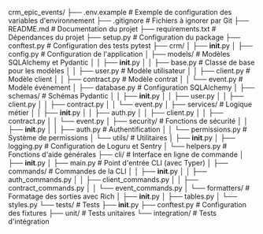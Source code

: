 
crm_epic_events/
├── .env.example               # Exemple de configuration des variables d'environnement
├── .gitignore                 # Fichiers à ignorer par Git
├── README.md                  # Documentation du projet
├── requirements.txt           # Dépendances du projet
├── setup.py                   # Configuration du package
├── conftest.py                # Configuration des tests pytest
├── crm/
│   ├── __init__.py
│   ├── config.py              # Configuration de l'application
│   ├── models/                # Modèles SQLAlchemy et Pydantic
│   │   ├── __init__.py
│   │   ├── base.py           # Classe de base pour les modèles
│   │   ├── user.py           # Modèle utilisateur
│   │   ├── client.py         # Modèle client
│   │   ├── contract.py       # Modèle contrat
│   │   └── event.py          # Modèle événement
│   ├── database.py            # Configuration SQLAlchemy
│   ├── schemas/               # Schémas Pydantic
│   │   ├── __init__.py
│   │   ├── user.py
│   │   ├── client.py
│   │   ├── contract.py
│   │   └── event.py
│   ├── services/              # Logique métier
│   │   ├── __init__.py
│   │   ├── auth.py
│   │   ├── client.py
│   │   ├── contract.py
│   │   └── event.py
│   ├── security/              # Fonctions de sécurité
│   │   ├── __init__.py
│   │   ├── auth.py           # Authentification
│   │   └── permissions.py     # Système de permissions
│   └── utils/                 # Utilitaires
│       ├── __init__.py
│       ├── logging.py         # Configuration de Loguru et Sentry
│       └── helpers.py         # Fonctions d'aide générales
├── cli/                       # Interface en ligne de commande
│   ├── __init__.py
│   ├── main.py                # Point d'entrée CLI (avec Typer)
│   ├── commands/              # Commandes de la CLI
│   │   ├── __init__.py
│   │   ├── auth_commands.py
│   │   ├── client_commands.py
│   │   ├── contract_commands.py
│   │   └── event_commands.py
│   └── formatters/            # Formatage des sorties avec Rich
│       ├── __init__.py
│       ├── tables.py
│       └── styles.py
└── tests/                     # Tests
    ├── __init__.py
    ├── conftest.py            # Configuration des fixtures
    ├── unit/                  # Tests unitaires
    └── integration/           # Tests d'intégration